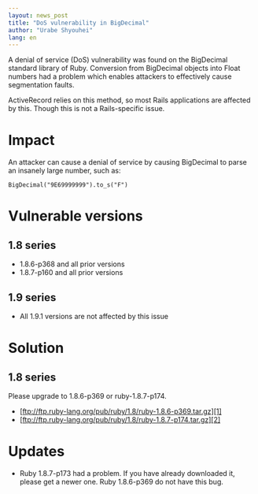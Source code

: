 ```yaml
---
layout: news_post
title: "DoS vulnerability in BigDecimal"
author: "Urabe Shyouhei"
lang: en
---
```


A denial of service (DoS) vulnerability was found on the BigDecimal
standard library of Ruby. Conversion from BigDecimal objects into Float
numbers had a problem which enables attackers to effectively cause
segmentation faults.

ActiveRecord relies on this method, so most Rails applications are
affected by this. Though this is not a Rails-specific issue.

# Impact

An attacker can cause a denial of service by causing BigDecimal to parse
an insanely large number, such as:


    BigDecimal("9E69999999").to_s("F")

# Vulnerable versions

## 1.8 series

* 1\.8.6-p368 and all prior versions
* 1\.8.7-p160 and all prior versions

## 1.9 series

* All 1.9.1 versions are not affected by this issue

# Solution

## 1.8 series

Please upgrade to 1.8.6-p369 or ruby-1.8.7-p174.

* [ftp://ftp.ruby-lang.org/pub/ruby/1.8/ruby-1.8.6-p369.tar.gz][1]
* [ftp://ftp.ruby-lang.org/pub/ruby/1.8/ruby-1.8.7-p174.tar.gz][2]

# Updates

* Ruby 1.8.7-p173 had a problem. If you have already downloaded it,
  please get a newer one. Ruby 1.8.6-p369 do not have this bug.



[1]: ftp://ftp.ruby-lang.org/pub/ruby/1.8/ruby-1.8.6-p369.tar.gz 
[2]: ftp://ftp.ruby-lang.org/pub/ruby/1.8/ruby-1.8.7-p174.tar.gz 
